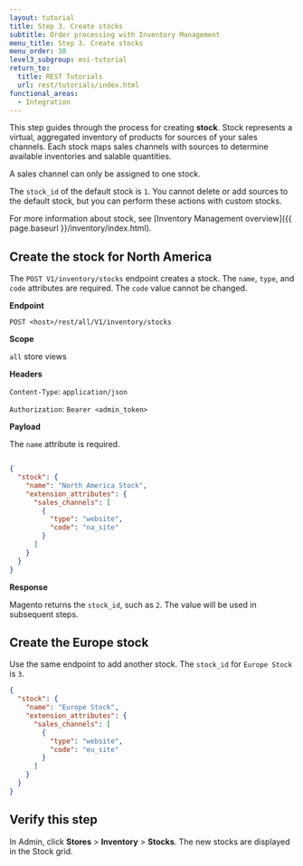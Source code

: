 ```yaml
---
layout: tutorial
title: Step 3. Create stocks
subtitle: Order processing with Inventory Management
menu_title: Step 3. Create stocks
menu_order: 30
level3_subgroup: msi-tutorial
return_to:
  title: REST Tutorials
  url: rest/tutorials/index.html
functional_areas:
  - Integration
---
```


This step guides through the process for creating **stock**. Stock represents a virtual, aggregated inventory of products for sources of your sales channels. Each stock maps sales channels with sources to determine available inventories and salable quantities.

A sales channel can only be assigned to one stock.

The `stock_id` of the default stock is `1`.  You cannot delete or add sources to the default stock, but you can perform these actions with custom stocks.

For more information about stock, see [Inventory Management overview]({{ page.baseurl }}/inventory/index.html).

## Create the stock for North America

The `POST V1/inventory/stocks` endpoint creates a stock. The `name`, `type`, and `code` attributes are required. The `code` value cannot be changed.

**Endpoint**

`POST <host>/rest/all/V1/inventory/stocks`

**Scope**

`all` store views

**Headers**

`Content-Type`: `application/json`

`Authorization`: `Bearer <admin_token>`

**Payload**

The `name` attribute is required.

```json

{
  "stock": {
    "name": "North America Stock",
    "extension_attributes": {
      "sales_channels": [
        {
          "type": "website",
          "code": "na_site"
        }
      ]
    }
  }
}
```

**Response**

Magento returns the `stock_id`, such as `2`. The value will be used in subsequent steps.

## Create the Europe stock

Use the same endpoint to add another stock. The `stock_id` for `Europe Stock` is `3`.

```json
{
  "stock": {
    "name": "Europe Stock",
    "extension_attributes": {
      "sales_channels": [
        {
          "type": "website",
          "code": "eu_site"
        }
      ]
    }
  }
}
```

## Verify this step

In Admin, click **Stores** > **Inventory** > **Stocks**.  The new stocks are displayed in the Stock grid.
